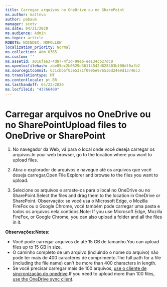 ```yaml
---
title: Carregar arquivos no OneDrive ou no SharePoint
ms.author: matteva
author: pebaum
manager: scotv
ms.date: 04/21/2020
ms.audience: Admin
ms.topic: article
ROBOTS: NOINDEX, NOFOLLOW
localization_priority: Normal
ms.collection: Adm_O365
ms.custom: ''
ms.assetid: a016fa63-4d87-4f3d-99eb-ee134cb27dc0
ms.openlocfilehash: abe05ec2b0529d36114542d828403bf08df0afb2
ms.sourcegitcommit: 631cbb5f03e5371f0995e976536d24e9d13746c3
ms.translationtype: MT
ms.contentlocale: pt-BR
ms.lasthandoff: 04/22/2020
ms.locfileid: "43766409"
---
```

# <a name="upload-files-to-onedrive-or-sharepoint"></a><span data-ttu-id="63bad-102">Carregar arquivos no OneDrive ou no SharePoint</span><span class="sxs-lookup"><span data-stu-id="63bad-102">Upload files to OneDrive or SharePoint</span></span>

1. <span data-ttu-id="63bad-103">No navegador da Web, vá para o local onde você deseja carregar os arquivos.</span><span class="sxs-lookup"><span data-stu-id="63bad-103">In your web browser, go to the location where you want to upload files.</span></span>
    
2. <span data-ttu-id="63bad-104">Abra o explorador de arquivos e navegue até os arquivos que você deseja carregar.</span><span class="sxs-lookup"><span data-stu-id="63bad-104">Open File Explorer and browse to the files you want to upload.</span></span>
    
3. <span data-ttu-id="63bad-105">Selecione os arquivos e arraste-os para o local no OneDrive ou no SharePoint.</span><span class="sxs-lookup"><span data-stu-id="63bad-105">Select the files and drag them to the location in OneDrive or SharePoint.</span></span> <span data-ttu-id="63bad-106">Observação: se você usa o Microsoft Edge, o Mozilla FireFox ou o Google Chrome, você também pode carregar uma pasta e todos os arquivos nela contidos.</span><span class="sxs-lookup"><span data-stu-id="63bad-106">Note: If you use Microsoft Edge, Mozilla FireFox, or Google Chrome, you can also upload a folder and all the files in it.</span></span>
    
<span data-ttu-id="63bad-107">**Observações:**</span><span class="sxs-lookup"><span data-stu-id="63bad-107">**Notes:**</span></span>
- <span data-ttu-id="63bad-108">Você pode carregar arquivos de até 15 GB de tamanho.</span><span class="sxs-lookup"><span data-stu-id="63bad-108">You can upload files up to 15 GB in size.</span></span> 
- <span data-ttu-id="63bad-109">O caminho completo de um arquivo (incluindo o nome do arquivo) não pode ter mais de 400 caracteres de comprimento.</span><span class="sxs-lookup"><span data-stu-id="63bad-109">The full path for a file (including the file name) can't be more than 400 characters in length.</span></span> 
- <span data-ttu-id="63bad-110">Se você precisar carregar mais de 100 arquivos, [use o cliente de sincronização do onedrive](https://go.microsoft.com/fwlink/?linkid=866427).</span><span class="sxs-lookup"><span data-stu-id="63bad-110">If you need to upload more than 100 files, [use the OneDrive sync client](https://go.microsoft.com/fwlink/?linkid=866427).</span></span> 
  

